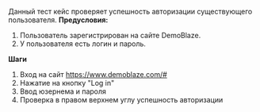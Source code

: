 Данный тест кейс проверяет успешность авторизации существующего пользователя.
**Предусловия:**
1. Пользователь зарегистрирован на сайте DemoBlaze.
2. У пользователя есть логин и пароль.

**Шаги**
1. Вход на сайт https://www.demoblaze.com/#
2. Нажатие на кнопку "Log in"
3. Ввод юзернема и пароля 
4. Проверка в правом верхнем углу успешность авторизации
